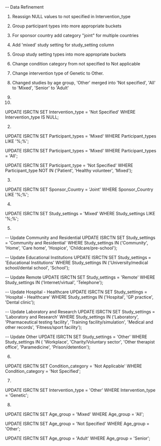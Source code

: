 -- Data Refinement

1) Reassign NULL values to not specified in Intervention_type
2) Group participant types into more appropriate buckets
3) For sponsor country add category "joint" for multiple countries
4) Add 'mixed' study setting for study_setting column 
5) Group study setting types into more appropriate buckets
6) Change condition category from not specified to Not applicable 
7) Change intervention type of Genetic to Other.
8) Changed studies by age group, 'Other' merged into 'Not specified', 'All' to 'Mixed', 'Senior' to 'Adult'
9) 

1)
UPDATE ISRCTN
SET Intervention_type = 'Not Specified'
WHERE Intervention_type IS NULL;


2)
UPDATE ISRCTN
SET Participant_types = 'Mixed'
WHERE Participant_types LIKE '%;%';

UPDATE ISRCTN
SET Participant_types = 'Mixed'
WHERE Participant_types = 'All';

UPDATE ISRCTN
SET Participant_type = 'Not Specified'
WHERE Participant_type NOT IN ('Patient', 'Healthy volunteer', 'Mixed');

3)
UPDATE ISRCTN
SET Sponsor_Country = 'Joint'
WHERE Sponsor_Country LIKE '%;%';

4)
UPDATE ISRCTN
SET Study_settings = 'Mixed'
WHERE Study_settings LIKE '%;%';

5)

-- Update Community and Residential
UPDATE ISRCTN
SET Study_settings = 'Community and Residential'
WHERE Study_settings IN ('Community', 'Home', 'Care home', 'Hospice', 'Childcare/pre-school');

-- Update Educational Institutions
UPDATE ISRCTN
SET Study_settings = 'Educational Institutions'
WHERE Study_settings IN ('University/medical school/dental school', 'School');

-- Update Remote
UPDATE ISRCTN
SET Study_settings = 'Remote'
WHERE Study_settings IN ('Internet/virtual', 'Telephone');

-- Update Hospital - Healthcare
UPDATE ISRCTN
SET Study_settings = 'Hospital - Healthcare'
WHERE Study_settings IN ('Hospital', 'GP practice', 'Dental clinic');

-- Update Laboratory and Research
UPDATE ISRCTN
SET Study_settings = 'Laboratory and Research'
WHERE Study_settings IN ('Laboratory', 'Pharmaceutical testing facility', 'Training facility/simulation', 'Medical and other records', 'Fitness/sport facility');

-- Update Other
UPDATE ISRCTN
SET Study_settings = 'Other'
WHERE Study_settings IN ( 'Workplace', 'Charity/Voluntary sector', 'Other therapist office', 'Paramedicine', 'Prison/detention');

6)
UPDATE ISRCTN 
SET Condition_category = 'Not Applicable'
WHERE Condition_category = 'Not Specified';

7)
UPDATE ISRCTN
SET Intervention_type = 'Other'
WHERE Intervention_type = 'Genetic';

8)
UPDATE ISRCTN 
SET Age_group = 'Mixed'
WHERE Age_group = 'All';

UPDATE ISRCTN 
SET Age_group = 'Not Specified'
WHERE Age_group = 'Other';

UPDATE ISRCTN 
SET Age_group = 'Adult'
WHERE Age_group = 'Senior';

